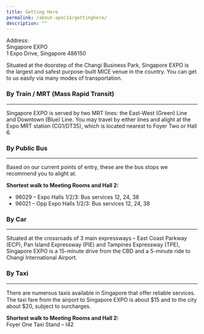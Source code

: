 ```yaml
---
title: Getting Here
permalink: /about-apoc14/gettinghere/
description: ""
---
```

Address: <br>
Singapore EXPO  
1 Expo Drive, Singapore 486150

Situated at the doorstep of the Changi Business Park, Singapore EXPO is the largest and safest purpose-built MICE venue in the country. You can get to us easily via many modes of transportation.

### By Train / MRT (Mass Rapid Transit)
------
Singapore EXPO is served by two MRT lines: the East-West (Green) Line and Downtown (Blue) Line. You may travel by either lines and alight at the Expo MRT station (CG1/DT35), which is located nearest to Foyer Two or Hall 6.

### By Public Bus
------
Based on our current points of entry, these are the bus stops we recommend you to alight at.

**Shortest walk to Meeting Rooms and Hall 2:**

*   96029 – Expo Halls 1/2/3: Bus services 12, 24, 38
*   96021 – Opp Expo Halls 1/2/3: Bus services 12, 24, 38


### By Car
------

Situated at the crossroads of 3 main expressways – East Coast Parkway (ECP), Pan Island Expressway (PIE) and Tampines Expressway (TPE), Singapore EXPO is a 15-minute drive from the CBD and a 5-minute ride to Changi International Airport.

### By Taxi
-------

There are numerous taxis available in Singapore that oﬀer reliable services. The taxi fare from the airport to Singapore EXPO is about $15 and to the city about $20, subject to surcharges. 

**Shortest walk to Meeting Rooms and Hall 2:** <br>
Foyer One Taxi Stand – I42